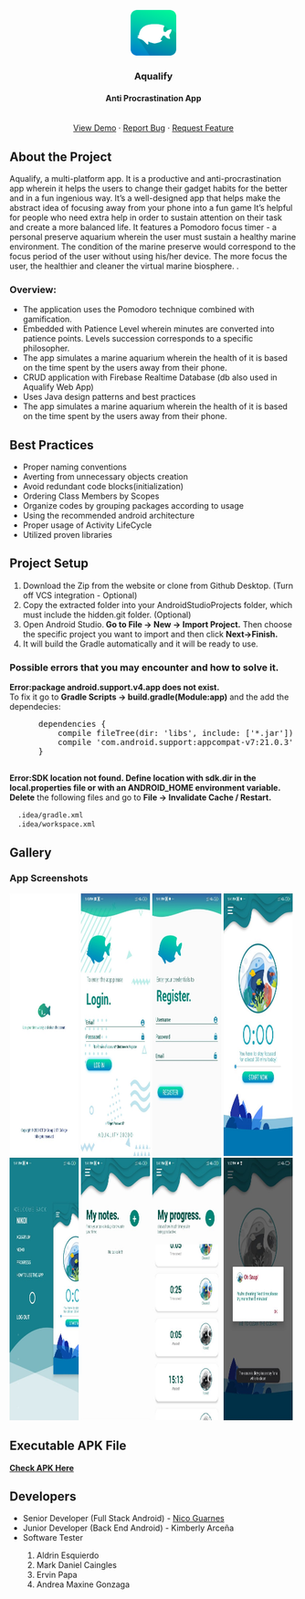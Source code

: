 <!-- PROJECT LOGO -->
<br />
<div align="center">
  <a href="https://github.com/othneildrew/Best-README-Template">
    <img src="assets/icon.png" alt="Logo" width="80" height="80">
  </a>

  <h3 align="center">Aqualify</h3>

  <p align="center">
    <h4 align="center">Anti Procrastination App</h4>
    <br />
    <a href="https://youtu.be/f29NcSyUpY0">View Demo</a>
    ·
    <a href="https://github.com/Kim-Arcena/Aqualify-App/issues">Report Bug</a>
    ·
    <a href="https://github.com/Kim-Arcena/Aqualify-App/issues">Request Feature</a>
  </p>
</div>

<div>
  <!-- ABOUT THE PROJECT -->
  <h2>About the Project</h2>

  <p>Aqualify, a multi-platform app. It is a productive and anti-procrastination app wherein it helps the users to change their gadget habits for the better and in a fun ingenious way. It’s a well-designed app that helps make the abstract idea of focusing away from your phone into a fun game It’s helpful for people who need extra help in order to sustain attention on their task and create a more balanced life. It features a Pomodoro focus timer - a personal preserve aquarium wherein the user must sustain a healthy marine environment. The condition of the marine preserve would correspond to the focus period of the user without using his/her device. The more focus the user, the healthier and cleaner the virtual marine biosphere.  .</p>

  <h3>Overview:</h3>

  <ul>
    <li>The application uses the Pomodoro technique combined with gamification.</li>
    <li>Embedded with Patience Level wherein minutes are converted into patience points. Levels succession corresponds to a specific philosopher.</li>
    <li>The app simulates a marine aquarium wherein the health of it is based on the time spent by the users away from their phone.</li>
    <li>CRUD application with Firebase Realtime Database (db also used in Aqualify Web App)</li>
    <li>Uses Java design patterns and best practices</li>
    <li>The app simulates a marine aquarium wherein the health of it is based on the time spent by the users away from their phone.</li>
  </ul>
</div>

<div>
  <!-- BEST PRACTICES -->
  <h2>Best Practices</h2>
    <ul>
      <li>Proper naming conventions</li>
      <li>Averting from unnecessary objects creation</li>
      <li>Avoid redundant code blocks(initialization)</li>
      <li>Ordering Class Members by Scopes</li>
      <li>Organize codes by grouping packages according to usage</li>
      <li>Using the recommended android architecture</li>
      <li>Proper usage of Activity LifeCycle</li>
      <li>Utilized proven libraries </li>
    </ul>
</div>

<div>
  <!-- PROJECT SETUP -->
  <h2>Project Setup</h2>
    <ol>
        <li>Download the Zip from the website or clone from Github Desktop. (Turn off VCS integration - Optional)</li>
        <li>Copy the extracted folder into your AndroidStudioProjects folder, which must include the hidden.git folder. (Optional)</li>
        <li>Open Android Studio.<b> Go to File -> New -> Import Project.</b> Then choose the specific project you want to import and then click <b> Next->Finish.</b></li>
        <li>It will build the Gradle automatically and it will be ready to use.</li>
    </ol>
    <h3>Possible errors that you may encounter and how to solve it.</h3>
    <p><b>Error:package android.support.v4.app does not exist. </b><br>To fix it go to <b>Gradle Scripts -> build.gradle(Module:app)</b> and the add the dependecies:</p>  
    <pre>
      dependencies {      
          compile fileTree(dir: 'libs', include: ['*.jar'])  
          compile 'com.android.support:appcompat-v7:21.0.3'  
      }
     </pre>
     <p><b>Error:SDK location not found. Define location with sdk.dir in the local.properties file or with an ANDROID_HOME environment variable.</b>
       <br><b>Delete</b> the following files and go to <b>File -> Invalidate Cache / Restart.</b></p>
     
      .idea/gradle.xml
      .idea/workspace.xml
     
 
</div>

<div>
  <!-- APP SCREENSHOT -->
  <h2>Gallery</h2>
  <h3>App Screenshots</h3>
  <img src="assets/splashScreen.png" alt="Splash Screen" width="24%" height="460">
  <img src="assets/login.png" alt="Login" width="24%" height="460" >
  <img src="assets/register.png" alt="Register" width="24%" height="460">
  <img src="assets/mainActivity.png" alt="Main Activity" width="24%" height="460">
  <br>
  <img src="assets/sidebarMenu.png" alt="Side Bar Menu" width="24%" height="460">
  <img src="assets/notes.png" alt="Notes" width="24%" height="460" >
  <img src="assets/progress.png" alt="Register" width="24%" height="460">
  <img src="assets/antiCheating.png" alt="Main Activity" width="24%" height="460">
  
</div>

<div>
  <!-- EXECUTABLE APK FILE -->
  <h2>Executable APK File</h2>
  <a href="https://drive.google.com/file/d/1aS5rgG3Q1YPQh17X_qqPdo0vHTX_taXd/view?usp=sharing"><strong>Check APK Here</strong></a> 
  
</div>


<div>
  <!-- DEVELOPERS -->
  <h2>Developers</h2>
  <ul>
      <li>Senior Developer (Full Stack Android) - <a href="https://github.com/Nikkolas-Cage">Nico Guarnes</a> </li>
      <li>Junior Developer (Back End Android) - Kimberly Arceña </li>
      <li>Software Tester</li>
      <ol>
        <li>Aldrin Esquierdo</li>
        <li>Mark Daniel Caingles</li>
        <li>Ervin Papa</li>
        <li>Andrea Maxine Gonzaga</li>
      </ol>
    </ul>
</div>

